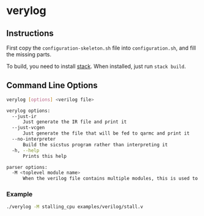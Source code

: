 # verylog

## Instructions

First copy the `configuration-skeleton.sh` file into `configuration.sh`, and
fill the missing parts.

To build, you need to install
[stack](https://docs.haskellstack.org/en/stable/README/#how-to-install). When
installed, just run `stack build`.

## Command Line Options

``` sh
verylog [options] <verilog file>

verylog options:
  --just-ir
      Just generate the IR file and print it
  --just-vcgen
      Just generate the file that will be fed to qarmc and print it
  --no-interpreter
      Build the sicstus program rather than interpreting it
  -h, --help
      Prints this help

parser options:
  -M <toplevel module name>
      When the verilog file contains multiple modules, this is used to denote the toplevel one
```

### Example

```sh
./verylog -M stalling_cpu examples/verilog/stall.v
```
